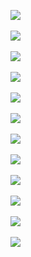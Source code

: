 ![](http://geekresearchlab.net/coursera/neuro/rl-1.jpg)<br><br>
![](http://geekresearchlab.net/coursera/neuro/rl-2.jpg)<br><br>
![](http://geekresearchlab.net/coursera/neuro/rl-3.jpg)<br><br>
![](http://geekresearchlab.net/coursera/neuro/rl-4.jpg)<br><br>
![](http://geekresearchlab.net/coursera/neuro/rl-5.jpg)<br><br>
![](http://geekresearchlab.net/coursera/neuro/rl-6.jpg)<br><br>
![](http://geekresearchlab.net/coursera/neuro/rl-7.jpg)<br><br>
![](http://geekresearchlab.net/coursera/neuro/rl-8.jpg)<br><br>
![](http://geekresearchlab.net/coursera/neuro/rl-9.jpg)<br><br>
![](http://geekresearchlab.net/coursera/neuro/rl-10.jpg)<br><br>
![](http://geekresearchlab.net/coursera/neuro/rl-11.jpg)<br><br>
![](http://geekresearchlab.net/coursera/neuro/rl-12.jpg)
